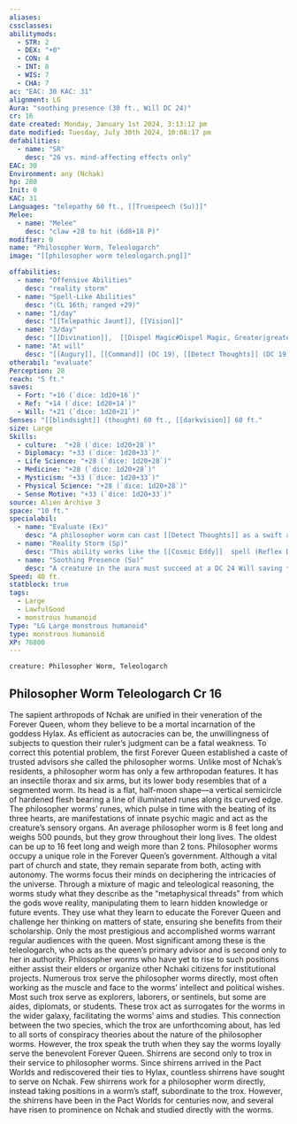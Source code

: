 ```yaml
---
aliases: 
cssclasses:
abilitymods:
  - STR: 2
  - DEX: "+0"
  - CON: 4
  - INT: 8
  - WIS: 7
  - CHA: 7 
ac: "EAC: 30 KAC: 31" 
alignment: LG
Aura: "soothing presence (30 ft., Will DC 24)"
cr: 16
date created: Monday, January 1st 2024, 3:13:12 pm
date modified: Tuesday, July 30th 2024, 10:08:17 pm
defabilities:
  - name: "SR"
    desc: "26 vs. mind-affecting effects only"
EAC: 30
Environment: any (Nchak)
hp: 280
Init: 0
KAC: 31
Languages: "telepathy 60 ft., [[Truespeech (Su)]]"
Melee:
  - name: "Melee"
    desc: "claw +28 to hit (6d8+18 P)"
modifier: 0
name: "Philosopher Worm, Teleologarch"
image: "[[philosopher worm teleologarch.png]]"

offabilities:
  - name: "Offensive Abilities"
    desc: "reality storm"
  - name: "Spell-Like Abilities"
    desc: "(CL 16th; ranged +29)"
  - name: "1/day"
    desc: "[[Telepathic Jaunt]], [[Vision]]"
  - name: "3/day"
    desc: "[[Divination]],  [[Dispel Magic#Dispel Magic, Greater|greater dispel magic]] ,  [[Synaptic Pulse, Greater]] (DC 23), [[Mind Probe]] (DC 22), [[Retrocognition]]"
  - name: "At will"
    desc: "[[Augury]], [[Command]] (DC 19), [[Detect Thoughts]] (DC 19), [[Discern Lies]] (DC 22), [[Mindlink]], [[Mind Thrust]] (4th level DC 22), [[Psychokinetic Hand]], [[Status]], [[Telekinetic Projectile]], [[Telepathic Bond]]"
otherabil: "evaluate"
Perception: 28
reach: "5 ft."
saves:
  - Fort: "+16 (`dice: 1d20+16`)"
  - Ref: "+14 (`dice: 1d20+14`)"
  - Will: "+21 (`dice: 1d20+21`)" 
Senses: "[[blindsight]] (thought) 60 ft., [[darkvision]] 60 ft."
size: Large
Skills:
  - culture:  "+28 (`dice: 1d20+28`)"
  - Diplomacy: "+33 (`dice: 1d20+33`)"
  - Life Science: "+28 (`dice: 1d20+28`)"
  - Medicine: "+28 (`dice: 1d20+28`)"
  - Mysticism: "+33 (`dice: 1d20+33`)"
  - Physical Science: "+28 (`dice: 1d20+28`)"
  - Sense Motive: "+33 (`dice: 1d20+33`)" 
source: Alien Archive 3 
space: "10 ft."
specialabil:
  - name: "Evaluate (Ex)"
    desc: "A philosopher worm can cast [[Detect Thoughts]] as a swift action, and when cast, the spell works as if it had been active for 3 rounds. If the worm reads a creature’s surface thoughts and the creature fails the saving throw against the spell, the worm also learns the creature’s defensive abilities, weaknesses, and active defenses from items or spells."
  - name: "Reality Storm (Sp)"
    desc: "This ability works like the [[Cosmic Eddy]]  spell (Reflex DC 22), except the damage it deals has the force descriptor. The philosopher worm teleologarch can have only one reality storm present at a time, but this ability can otherwise be used every 1d4 rounds."
  - name: "Soothing Presence (Su)"
    desc: "A creature in the aura must succeed at a DC 24 Will saving throw to attempt to harm the philosopher worm. A creature that succeeds at the saving throw or is attacked by any philosopher worm is immune to this aura from any philosopher worm for 24 hours. The philosopher worm has a +4 insight bonus to Diplomacy checks made to influence affected insectile creatures of any creature type in this aura. Although the aura is a mind-affecting compulsion, mindless vermin aren’t immune to it."
Speed: 40 ft. 
statblock: true
tags:
  - Large
  - LawfulGood
  - monstrous humanoid
Type: "LG Large monstrous humanoid"
type: monstrous humanoid
XP: 76800 
---
```


```statblock
creature: Philosopher Worm, Teleologarch
```

## Philosopher Worm Teleologarch Cr 16

The sapient arthropods of Nchak are unified in their veneration of the Forever Queen, whom they believe to be a mortal incarnation of the goddess Hylax. As efficient as autocracies can be, the unwillingness of subjects to question their ruler’s judgment can be a fatal weakness. To correct this potential problem, the first Forever Queen established a caste of trusted advisors she called the philosopher worms.
Unlike most of Nchak’s residents, a philosopher worm has only a few arthropodan features. It has an insectile thorax and six arms, but its lower body resembles that of a segmented worm. Its head is a flat, half-moon shape—a vertical semicircle of hardened flesh bearing a line of illuminated runes along its curved edge. The philosopher worms’ runes, which pulse in time with the beating of its three hearts, are manifestations of innate psychic magic and act as the creature’s sensory organs. An average philosopher worm is 8 feet long and weighs 500 pounds, but they grow throughout their long lives. The oldest can be up to 16 feet long and weigh more than 2 tons.
Philosopher worms occupy a unique role in the Forever Queen’s government. Although a vital part of church and state, they remain separate from both, acting with autonomy. The worms focus their minds on deciphering the intricacies of the universe. Through a mixture of magic and teleological reasoning, the worms study what they describe as the “metaphysical threads” from which the gods wove reality, manipulating them to learn hidden knowledge or future events. They use what they learn to educate the Forever Queen and challenge her thinking on matters of state, ensuring she benefits from their scholarship.
Only the most prestigious and accomplished worms warrant regular audiences with the queen. Most significant among these is the teleologarch, who acts as the queen’s primary advisor and is second only to her in authority. Philosopher worms who have yet to rise to such positions either assist their elders or organize other Nchaki citizens for institutional projects. Numerous trox serve the philosopher worms directly, most often working as the muscle and face to the worms’ intellect and political wishes. Most such trox serve as explorers, laborers, or sentinels, but some are aides, diplomats, or students. These trox act as surrogates for the worms in the wider galaxy, facilitating the worms’ aims and studies. This connection between the two species, which the trox are unforthcoming about, has led to all sorts of conspiracy theories about the nature of the philosopher worms. However, the trox speak the truth when they say the worms loyally serve the benevolent Forever Queen.
Shirrens are second only to trox in their service to philosopher worms. Since shirrens arrived in the Pact Worlds and rediscovered their ties to Hylax, countless shirrens have sought to serve on Nchak. Few shirrens work for a philosopher worm directly, instead taking positions in a worm’s staff, subordinate to the trox. However, the shirrens have been in the Pact Worlds for centuries now, and several have risen to prominence on Nchak and studied directly with the worms.
